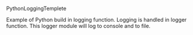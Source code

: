 PythonLoggingTemplete

Example of Python build in logging function. Logging is handled in logger function. This logger module will log to console and to file.
